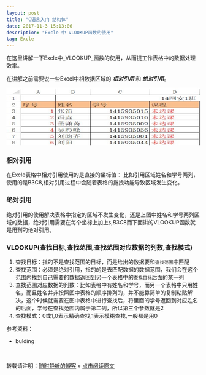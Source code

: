 ```yaml
---
layout: post
title: "C语言入门 结构体"
date: 2017-11-3 15:13:06 
description: "Excle 中 VLOOKUP函数的使用"
tag: Excle
---
```


在这里讲解一下Excle中_VLOOKUP_函数的使用，从而提工作表格中的数据处理效率。

在讲解之前需要说一些Excel中相数据区域的 ___相对引用___ 和 ___绝对引用___。

<img src="/images/posts/Excle/VLOOKUP.jpg" height="150" width="600">

### 相对引用

在Excle表格中相对引用使用的是直接的坐标值：
比如引用区域姓名和学号两列，使用的是B3C8,相对引用过程中会随着表格的拖拽功能导致区域发生变化。

### 绝对引用

绝对引用的使用解决表格中指定的区域不发生变化，还是上图中姓名和学号两列区域的数据，绝对引用需要在每个坐标上加上`$`,$B$3$C$8而下面讲的VLOOKUP函数就是用到的绝对引用。

### VLOOKUP(查找目标,查找范围,查找范围对应数据的列数,查找模式)

1. 查找目标：指的不是查找范围的目标，而是给出的数据要和`查找范围`中匹配
2. 查找范围：必须是绝对引用，指的的是去匹配数据的数据范围，我们会在这个范围内找到自己需要的数据返回到另一个表格中的`查找目标`后面的某一列  
3. 查找范围对应数据的列数：比如表格中有姓名和学号，而另一个表格中只用姓名，而且姓名并非按照图中表格的顺序排列的，并不能靠简单的复制粘贴解决，这个时候就需要在图中表格中进行查找后，将里面的学号返回到对应姓名的后面，学号在查找范围内属于第二列，所以第三个参数就是2
4. 查找模式：0或1,0表示精确查找,1表示模糊查找,一般都是用0
    







参考资料：

- bulding



<br>

转载请注明：[随时静听的博客](http://ssjt21.github.io) » [点击阅读原文](http://ssjt21.io/2017/11/Excle_vlookup/)

